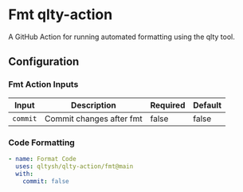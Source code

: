 # Fmt qlty-action

A GitHub Action for running automated formatting using the qlty tool.

## Configuration

### Fmt Action Inputs

| Input | Description | Required | Default |
|-------|-------------|----------|---------|
| `commit` | Commit changes after fmt | false | false |

### Code Formatting

```yaml
- name: Format Code
  uses: qltysh/qlty-action/fmt@main
  with:
    commit: false
```
